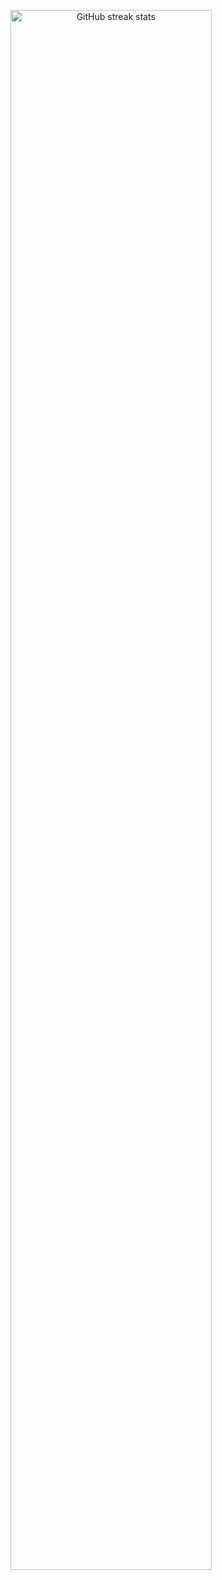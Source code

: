 <p align="center">
  <img src="https://streak-stats.demolab.com/?user=HenryCauan&theme=dracula" alt="GitHub streak stats" width="80%">
</p>
